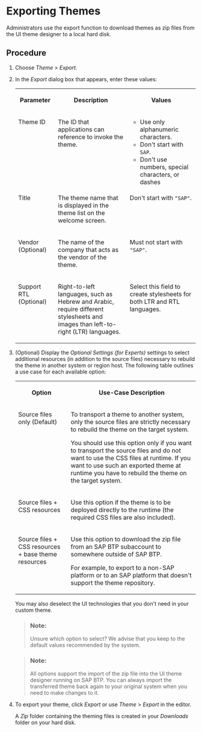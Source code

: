 <!-- loio26e5140268f94045b3b031c4027fff4d -->

# Exporting Themes

Administrators use the export function to download themes as zip files from the UI theme designer to a local hard disk.



<a name="loio26e5140268f94045b3b031c4027fff4d__steps_hzb_k1n_pl"/>

## Procedure

1.  Choose *Theme* \> *Export*.

2.  In the *Export* dialog box that appears, enter these values:


    <table>
    <tr>
    <th valign="top">

    Parameter
    
    </th>
    <th valign="top">

    Description
    
    </th>
    <th valign="top">

    Values
    
    </th>
    </tr>
    <tr>
    <td valign="top">
    
    Theme ID
    
    </td>
    <td valign="top">
    
    The ID that applications can reference to invoke the theme.
    
    </td>
    <td valign="top">
    
    -   Use only alphanumeric characters.
    -   Don't start with `SAP`.
    -   Don't use numbers, special characters, or dashes


    
    </td>
    </tr>
    <tr>
    <td valign="top">
    
    Title
    
    </td>
    <td valign="top">
    
    The theme name that is displayed in the theme list on the welcome screen.
    
    </td>
    <td valign="top">
    
    Don't start with `"SAP"`.
    
    </td>
    </tr>
    <tr>
    <td valign="top">
    
    Vendor \(Optional\)
    
    </td>
    <td valign="top">
    
    The name of the company that acts as the vendor of the theme.
    
    </td>
    <td valign="top">
    
    Must not start with `"SAP"`.
    
    </td>
    </tr>
    <tr>
    <td valign="top">
    
    Support RTL \(Optional\)
    
    </td>
    <td valign="top">
    
    Right-to-left languages, such as Hebrew and Arabic, require different stylesheets and images than left-to-right \(LTR\) languages.
    
    </td>
    <td valign="top">
    
    Select this field to create stylesheets for both LTR and RTL languages.
    
    </td>
    </tr>
    </table>
    
3.  \(Optional\) Display the *Optional Settings \(for Experts\)* settings to select additional resources \(in addition to the source files\) necessary to rebuild the theme in another system or region host. The following table outlines a use case for each available option:


    <table>
    <tr>
    <th valign="top">

    Option
    
    </th>
    <th valign="top">

    Use-Case Description
    
    </th>
    </tr>
    <tr>
    <td valign="top">
    
    Source files only \(Default\)
    
    </td>
    <td valign="top">
    
    To transport a theme to another system, only the source files are strictly necessary to rebuild the theme on the target system.

    You should use this option only if you want to transport the source files and do not want to use the CSS files at runtime. If you want to use such an exported theme at runtime you have to rebuild the theme on the target system.
    
    </td>
    </tr>
    <tr>
    <td valign="top">
    
    Source files + CSS resources
    
    </td>
    <td valign="top">
    
    Use this option if the theme is to be deployed directly to the runtime \(the required CSS files are also included\).
    
    </td>
    </tr>
    <tr>
    <td valign="top">
    
    Source files + CSS resources + base theme resources
    
    </td>
    <td valign="top">
    
    Use this option to download the zip file from an SAP BTP subaccount to somewhere outside of SAP BTP.

    For example, to export to a non-SAP platform or to an SAP platform that doesn't support the theme repository.
    
    </td>
    </tr>
    </table>
    
    You may also deselect the UI technologies that you don't need in your custom theme.

    > ### Note:  
    > Unsure which option to select? We advise that you keep to the default values recommended by the system.

    > ### Note:  
    > All options support the import of the zip file into the UI theme designer running on SAP BTP. You can always import the transferred theme back again to your original system when you need to make changes to it.

4.  To export your theme, click *Export* or use *Theme* \> *Export* in the editor.

    A *Zip* folder containing the theming files is created in your *Downloads* folder on your hard disk.


